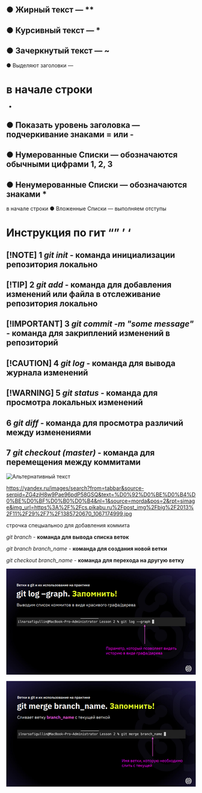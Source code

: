 
● Жирный текст — **
-

● Курсивный текст — *
-

● Зачеркнутый текст — ~
-

● Выделяют заголовки —

# в начале строки

-

● Показать уровень заголовка —
подчеркивание знаками = или -
-

● Нумерованные Списки —
обозначаются обычными
цифрами 1, 2, 3
-

● Ненумерованные Списки —
обозначаются знаками *
-

в начале строки
● Вложенные Списки —
выполняем отступы

# Инструкция по гит &#8220;&#8221; &#8217; &#8216;

[!NOTE]
1 *git init* - **команда инициализации репозитория локально**
-

[!TIP]
2 *git add* - **команда для добавления изменений или файла в отслеживание репозитория локально**
-

[!IMPORTANT]
3 *git commit -m "some message"* - **команда для закриплений изменений в репозиторий**
-

[!CAUTION]
4 *git log* - **команда для вывода журнала изменений**
-

[!WARNING]
5 *git status* - **команда для просмотра локальных изменений**
-

6 *git diff* - **команда для просмотра различий между изменениями**
-

7 *git checkout (master)* - **команда для перемещения между коммитами**
-

![Альтернативный текст](https://yandex.ru/images/search?from=tabbar&source-serpid=ZG4zjH8w9Pae96pdP58GSQ&text=%D0%92%D0%BE%D0%B4%D0%BE%D0%BF%D0%B0%D0%B4&nl=1&source=morda&pos=2&rpt=simage&img_url=https%3A%2F%2Fcs.pikabu.ru%2Fpost_img%2Fbig%2F2013%2F11%2F29%2F7%2F1385720670_1067174999.jpg)

<https://yandex.ru/images/search?from=tabbar&source-serpid=ZG4zjH8w9Pae96pdP58GSQ&text=%D0%92%D0%BE%D0%B4%D0%BE%D0%BF%D0%B0%D0%B4&nl=1&source=morda&pos=2&rpt=simage&img_url=https%3A%2F%2Fcs.pikabu.ru%2Fpost_img%2Fbig%2F2013%2F11%2F29%2F7%2F1385720670_1067174999.jpg>

строчка спецыальноо для добавления коммита

*git branch* - **команда для вывода списка веток**

*git branch branch_name* - **команда для создания новой ветки**

*git checkout branch_name* - **команда для перехода на другую ветку**

![Кортинка с лекции](123.png)

![Кортинка с лекции](234.png)
